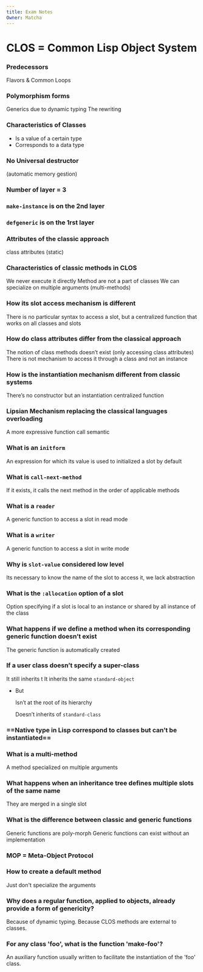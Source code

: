 ```yaml
---
title: Exam Notes
Owner: Matcha
---
```

# CLOS = Common Lisp Object System
  
### Predecessors
Flavors & Common Loops
### Polymorphism forms
Generics due to dynamic typing
The rewriting
### **Characteristics of Classes**
- Is a value of a certain type
- Corresponds to a data type
### No Universal destructor
(automatic memory gestion)
  
### Number of layer = 3
### `make-instance` is on the 2nd layer
### `defgeneric` is on the 1rst layer
  
  
### Attributes of the classic approach
class attributes (static)
### Characteristics of classic methods in CLOS
We never execute it directly
Method are not a part of classes
We can specialize on multiple arguments (multi-methods)
### How its slot access mechanism is different
There is no particular syntax to access a slot, but a centralized function that works on all classes and slots
### How do class attributes differ from the classical approach
The notion of class methods doesn’t exist (only accessing class attributes)
There is not mechanism to access it through a class and not an instance
### How is the instantiation mechanism different from classic systems
There’s no constructor but an instantiation centralized function
### Lipsian Mechanism replacing the classical languages overloading
A more expressive function call semantic
  
  
### What is an `initform`
An expression for which its value is used to initialized a slot by default
### What is `call-next-method`
If it exists, it calls the next method in the order of applicable methods
### What is a `reader`
A generic function to access a slot in read mode
### What is a `writer`
A generic function to access a slot in write mode
### Why is `slot-value` considered low level
Its necessary to know the name of the slot to access it, we lack abstraction
### What is the `:allocation` option of a slot
Option specifying if a slot is local to an instance or shared by all instance of the class
  
  
### What happens if we define a method when its corresponding generic function doesn’t exist
The generic function is automatically created
### If a user class doesn’t specify a super-class
It still inherits t
It inherits the same `standard-object`
- But
    
    Isn’t at the root of its hierarchy
    
    Doesn’t inherits of `standard-class`
    
### ==Native type in Lisp correspond to classes but can’t be instantiated==
### What is a multi-method
A method specialized on multiple arguments
### What happens when an inheritance tree defines multiple slots of the same name
They are merged in a single slot
### What is the difference between classic and generic functions
Generic functions are poly-morph
Generic functions can exist without an implementation
### MOP = Meta-Object Protocol
### How to create a default method
Just don't specialize the arguments
### Why does a regular function, applied to objects, already provide a form of genericity?
Because of dynamic typing.
Because CLOS methods are external to classes.
### For any class 'foo', what is the function 'make-foo'?
An auxiliary function usually written to facilitate the instantiation of the 'foo' class.